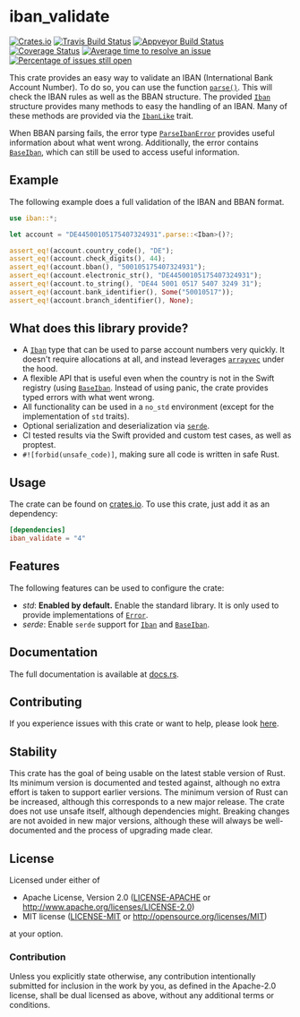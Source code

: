 # iban_validate

[![Crates.io](https://img.shields.io/crates/v/iban_validate.svg)](https://crates.io/crates/iban_validate)
[![Travis Build Status](https://travis-ci.org/ThomasdenH/iban_validate.svg?branch=master)](https://travis-ci.org/ThomasdenH/iban_validate)
[![Appveyor Build Status](https://ci.appveyor.com/api/projects/status/github/ThomasdenH/iban_validate?svg=true)](https://ci.appveyor.com/project/ThomasdenH/iban-validate)
[![Coverage Status](https://coveralls.io/repos/github/ThomasdenH/iban_validate/badge.svg?branch=master)](https://coveralls.io/github/ThomasdenH/iban_validate?branch=master)
[![Average time to resolve an issue](http://isitmaintained.com/badge/resolution/ThomasdenH/iban_validate.svg)](http://isitmaintained.com/project/ThomasdenH/iban_validate "Average time to resolve an issue")
[![Percentage of issues still open](http://isitmaintained.com/badge/open/ThomasdenH/iban_validate.svg)](http://isitmaintained.com/project/ThomasdenH/iban_validate "Percentage of issues still open")

This crate provides an easy way to validate an IBAN (International Bank Account Number). To do so, you can use the function [`parse()`](https://doc.rust-lang.org/stable/std/primitive.str.html#method.parse). This will check the IBAN rules as well as the BBAN structure. The provided [`Iban`] structure provides many methods to easy the handling of an IBAN. Many of these methods are provided via the [`IbanLike`](https://docs.rs/iban_validate/4.0.0/iban/trait.IbanLike.html) trait.

When BBAN parsing fails, the error type [`ParseIbanError`](https://docs.rs/iban_validate/4.0.0/iban/enum.ParseIbanError.html) provides useful information about what went wrong. Additionally, the error contains [`BaseIban`], which can still be used to access useful information.

## Example

The following example does a full validation of the IBAN and BBAN format.

```rust
use iban::*;

let account = "DE44500105175407324931".parse::<Iban>()?;

assert_eq!(account.country_code(), "DE");
assert_eq!(account.check_digits(), 44);
assert_eq!(account.bban(), "500105175407324931");
assert_eq!(account.electronic_str(), "DE44500105175407324931");
assert_eq!(account.to_string(), "DE44 5001 0517 5407 3249 31");
assert_eq!(account.bank_identifier(), Some("50010517"));
assert_eq!(account.branch_identifier(), None);
```

## What does this library provide?

- A [`Iban`] type that can be used to parse account numbers very quickly. It doesn't require allocations at all, and instead leverages [`arrayvec`](https://crates.io/crates/arrayvec) under the hood.
- A flexible API that is useful even when the country is not in the Swift registry (using [`BaseIban`]. Instead of using panic, the crate provides typed errors with what went wrong.
- All functionality can be used in a `no_std` environment (except for the implementation of `std` traits).
- Optional serialization and deserialization via [`serde`](https://crates.io/crates/serde).
- CI tested results via the Swift provided and custom test cases, as well as proptest.
- `#![forbid(unsafe_code)]`, making sure all code is written in safe Rust.

## Usage

The crate can be found on [crates.io](https://crates.io/crates/iban_validate). To use this crate, just add it as an
dependency:

```toml
[dependencies]
iban_validate = "4"
```

## Features

The following features can be used to configure the crate:

- _std_: **Enabled by default.** Enable the standard library. It is only used to provide implementations of [`Error`](https://doc.rust-lang.org/stable/std/error/trait.Error.html).
- _serde_: Enable `serde` support for [`Iban`] and [`BaseIban`].

## Documentation

The full documentation is available at [docs.rs](https://docs.rs/iban_validate/).

## Contributing

If you experience issues with this crate or want to help, please look [here](contributing.md).

## Stability

This crate has the goal of being usable on the latest stable version of Rust. Its minimum version is documented and tested against, although no extra effort is taken to support earlier versions. The minimum version of Rust can be increased, although this corresponds to a new major release. The crate does not use unsafe itself, although dependencies might. Breaking changes are not avoided in new major versions, although these will always be well-documented and the process of upgrading made clear.

## License

Licensed under either of

- Apache License, Version 2.0
  ([LICENSE-APACHE](LICENSE-APACHE) or http://www.apache.org/licenses/LICENSE-2.0)
- MIT license
  ([LICENSE-MIT](LICENSE-MIT) or http://opensource.org/licenses/MIT)

at your option.

### Contribution

Unless you explicitly state otherwise, any contribution intentionally submitted
for inclusion in the work by you, as defined in the Apache-2.0 license, shall be
dual licensed as above, without any additional terms or conditions.

[`iban`]: https://docs.rs/iban_validate/4.0.0/iban/struct.Iban.html
[`baseiban`]: https://docs.rs/iban_validate/4.0.0/iban/struct.BaseIban.html
